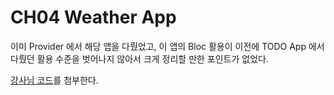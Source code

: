 # CH04 Weather App

이미 Provider 에서 해당 앱을 다뤘었고, 이 앱의 Bloc 활용이 이전에 TODO App 에서 다뤘던 활용 수준을 벗어나지 않아서 크게 정리할 만한 포인트가 없었다.

[강사님 코드](https://github.com/lightlitebug/open\_weather\_bloc\_listener)를 첨부한다.

